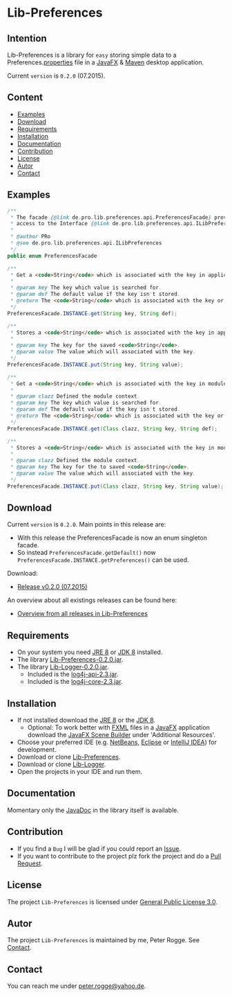Lib-Preferences
===============



Intention
---------

Lib-Preferences is a library for `easy` storing simple data to a 
Preferences.[properties] file in a [JavaFX] &amp; [Maven] desktop application.

Current `version` is `0.2.0` (07.2015).



Content
-------

* [Examples](#Examples)
* [Download](#Download)
* [Requirements](#Requirements)
* [Installation](#Installation)
* [Documentation](#Documentation)
* [Contribution](#Contribution)
* [License](#License)
* [Autor](#Autor)
* [Contact](#Contact)



Examples<a name="Examples" />
--------

```java
/**
 * The facade {@link de.pro.lib.preferences.api.PreferencesFacade} provides 
 * access to the Interface {@link de.pro.lib.preferences.api.ILibPreferences}.
 *
 * @author PRo
 * @see de.pro.lib.preferences.api.ILibPreferences
 */
public enum PreferencesFacade
```

```java
/**
 * Get a <code>String</code> which is associated with the key in application context.
 * 
 * @param key The key which value is searched for.
 * @param def The default value if the key isn't stored.
 * @return The <code>String</code> which is associated with the key or the default value.
 */
PreferencesFacade.INSTANCE.get(String key, String def);
```

```java
/**
 * Stores a <code>String</code> which is associated with the key in application context.
 * 
 * @param key The key for the saved <code>String</code>.
 * @param value The value which will associated with the key.
 */
PreferencesFacade.INSTANCE.put(String key, String value);
```

```java
/**
 * Get a <code>String</code> which is associated with the key in module context.
 * 
 * @param clazz Defined the module context.
 * @param key The key which value is searched for.
 * @param def The default value if the key isn't stored.
 * @return The <code>String</code> which is associated with the key or the default value.
 */
PreferencesFacade.INSTANCE.get(Class clazz, String key, String def);
```

```java
/**
 * Stores a <code>String</code> which is associated with the key in module context.
 * 
 * @param clazz Defined the module context.
 * @param key The key for the to saved <code>String</code>.
 * @param value The value which will associated with the key.
 */
PreferencesFacade.INSTANCE.put(Class clazz, String key, String value);
```



Download<a name="Download" />
--------

Current `version` is `0.2.0`. Main points in this release are:
* With this release the PreferencesFacade is now an enum singleton facade.
* So instead `PreferencesFacade.getDefault()` now 
  `PreferencesFacade.INSTANCE.getPreferences()` can be used.

Download:
* [Release v0.2.0 (07.2015)]

An overview about all existings releases can be found here:
* [Overview from all releases in Lib-Preferences]



Requirements<a name="Requirements" />
------------

* On your system you need [JRE 8] or [JDK 8] installed.
* The library [Lib-Preferences-0.2.0.jar](#Installation).
* The library [Lib-Logger-0.2.0.jar](#Installation).
  * Included is the [log4j-api-2.3.jar].
  * Included is the [log4j-core-2.3.jar].



Installation<a name="Installation" />
------------

* If not installed download the [JRE 8] or the [JDK 8].
  * Optional: To work better with [FXML] files in a [JavaFX] application download the [JavaFX Scene Builder] under 'Additional Resources'.
* Choose your preferred IDE (e.g. [NetBeans], [Eclipse] or [IntelliJ IDEA]) for development.
* Download or clone [Lib-Preferences].
* Download or clone [Lib-Logger].
* Open the projects in your IDE and run them.



Documentation<a name="Documentation" />
-------------

Momentary only the [JavaDoc] in the library itself is available.



Contribution<a name="Contribution" />
------------

* If you find a `Bug` I will be glad if you could report an [Issue].
* If you want to contribute to the project plz fork the project and do a [Pull Request].



License<a name="License" />
-------

The project `Lib-Preferences` is licensed under [General Public License 3.0].



Autor<a name="Autor" />
----

The project `Lib-Preferences` is maintained by me, Peter Rogge. See [Contact](#Contact).



Contact<a name="Contact" />
-------

You can reach me under <peter.rogge@yahoo.de>.


[//]: # (Links)
[Eclipse]:https://www.eclipse.org/
[FXML]:http://docs.oracle.com/javafx/2/fxml_get_started/jfxpub-fxml_get_started.htm
[General Public License 3.0]:http://www.gnu.org/licenses/gpl-3.0.en.html
[IntelliJ IDEA]:http://www.jetbrains.com/idea/
[Issue]:https://github.com/Naoghuman/lib-preferences/issues
[JavaDoc]:http://www.oracle.com/technetwork/java/javase/documentation/index-jsp-135444.html
[JavaFX]:http://docs.oracle.com/javase/8/javase-clienttechnologies.htm
[JavaFX Scene Builder]:http://www.oracle.com/technetwork/java/javase/downloads/index.html
[JDK 8]:http://www.oracle.com/technetwork/java/javase/downloads/jdk8-downloads-2133151.html
[JRE 8]:http://www.oracle.com/technetwork/java/javase/downloads/jre8-downloads-2133155.html
[Lib-Preferences]:https://github.com/Naoghuman/lib-preferences
[Lib-Logger]:https://github.com/Naoghuman/lib-logger
[log4j-api-2.3.jar]:https://logging.apache.org/log4j/2.0/log4j-web/dependencies.html
[log4j-core-2.3.jar]:https://logging.apache.org/log4j/2.0/log4j-web/dependencies.html
[Maven]:http://maven.apache.org/
[NetBeans]:https://netbeans.org/
[Overview from all releases in Lib-Preferences]:https://github.com/Naoghuman/lib-preferences/releases
[Pull Request]:https://help.github.com/articles/using-pull-requests
[properties]:http://en.wikipedia.org/wiki/.properties
[Release v0.2.0 (07.2015)]:https://github.com/Naoghuman/lib-preferences/releases/tag/v0.2.0


